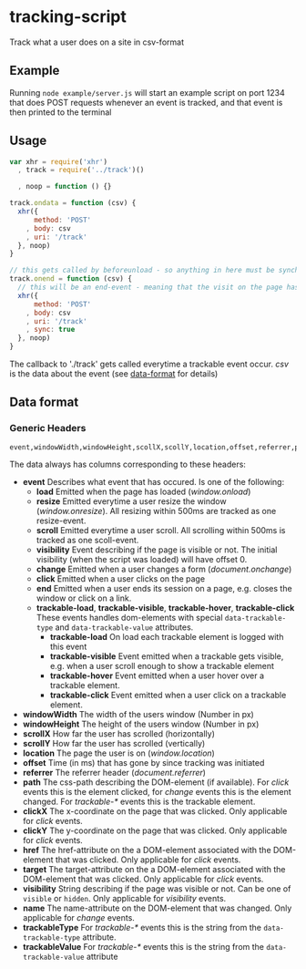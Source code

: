 # tracking-script

Track what a user does on a site in csv-format

## Example

Running `node example/server.js` will start an example script on port 1234 that does POST requests whenever an event is tracked, and that event is then printed to the terminal

## Usage

```js
var xhr = require('xhr')
  , track = require('../track')()

  , noop = function () {}

track.ondata = function (csv) {
  xhr({
      method: 'POST'
    , body: csv
    , uri: '/track'
  }, noop)
}

// this gets called by beforeunload - so anything in here must be synchronous
track.onend = function (csv) {
  // this will be an end-event - meaning that the visit on the page has ended
  xhr({
      method: 'POST'
    , body: csv
    , uri: '/track'
    , sync: true
  }, noop)
}
```

The callback to './track' gets called everytime a trackable event occur. _csv_ is the data about the event (see [data-format](#data-format) for details)

## Data format

### Generic Headers

```
event,windowWidth,windowHeight,scollX,scollY,location,offset,referrer,path,clickX,clickY,href,target,visibility,name
```

The data always has columns corresponding to these headers:

* __event__ Describes what event that has occured. Is one of the following:
  * __load__ Emitted when the page has loaded (_window.onload_)
  * __resize__ Emitted everytime a user resize the window (_window.onresize_). All resizing within 500ms are tracked as one resize-event.
  * __scroll__ Emitted everytime a user scroll. All scrolling within 500ms is tracked as one scoll-event.
  * __visibility__ Event describing if the page is visible or not. The initial visibility (when the script was loaded) will have offset 0.
  * __change__ Emitted when a user changes a form (_document.onchange_)
  * __click__ Emitted when a user clicks on the page
  * __end__ Emitted when a user ends its session on a page, e.g. closes the window or click on a link.
  * __trackable-load__, __trackable-visible__, __trackable-hover__, __trackable-click__ These events handles dom-elements with special `data-trackable-type` and `data-trackable-value` attributes.
    * __trackable-load__ On load each trackable element is logged with this event
    * __trackable-visible__ Event emitted when a trackable gets visible, e.g. when a user scroll enough to show a trackable element
    * __trackable-hover__ Event emitted when a user hover over a trackable element.
    * __trackable-click__ Event emitted when a user click on a trackable element.
* __windowWidth__ The width of the users window (Number in px)
* __windowHeight__ The height of the users window (Number in px)
* __scrollX__ How far the user has scrolled (horizontally)
* __scrollY__ How far the user has scrolled (vertically)
* __location__ The page the user is on (_window.location_)
* __offset__ Time (in ms) that has gone by since tracking was initiated
* __referrer__ The referrer header (_document.referrer_)
* __path__ The css-path describing the DOM-element (if available). For _click_ events this is the element clicked, for _change_ events this is the element changed. For _trackable-*_ events this is the trackable element.
* __clickX__ The x-coordinate on the page that was clicked. Only applicable for _click_ events.
* __clickY__ The y-coordinate on the page that was clicked. Only applicable for _click_ events.
* __href__ The href-attribute on the a DOM-element associated with the DOM-element that was clicked. Only applicable for _click_ events.
* __target__ The target-attribute on the a DOM-element associated with the DOM-element that was clicked. Only applicable for _click_ events.
* __visibility__ String describing if the page was visible or not. Can be one of `visible` or `hidden`. Only applicable for _visibility_ events.
* __name__ The name-attribute on the DOM-element that was changed. Only applicable for _change_ events.
* __trackableType__ For _trackable-*_ events this is the string from the `data-trackable-type` attribute.
* __trackableValue__ For _trackable-*_ events this is the string from the `data-trackable-value` attribute